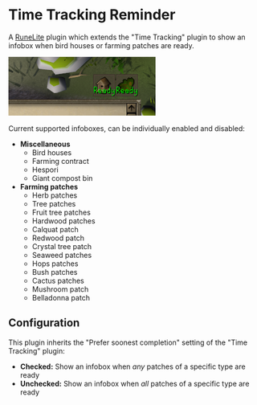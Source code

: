 # Time Tracking Reminder

A [RuneLite](https://runelite.net/) plugin which extends the "Time Tracking" plugin to show an infobox when
bird houses or farming patches are ready.

![Screenshot](./screenshot.png)

Current supported infoboxes, can be individually enabled and disabled:

- **Miscellaneous**
  - Bird houses
  - Farming contract
  - Hespori
  - Giant compost bin
- **Farming patches**
  - Herb patches
  - Tree patches
  - Fruit tree patches
  - Hardwood patches
  - Calquat patch
  - Redwood patch
  - Crystal tree patch
  - Seaweed patches
  - Hops patches
  - Bush patches
  - Cactus patches
  - Mushroom patch
  - Belladonna patch

## Configuration

This plugin inherits the "Prefer soonest completion" setting of the "Time Tracking" plugin:

- **Checked:** Show an infobox when *any* patches of a specific type are ready
- **Unchecked:** Show an infobox when *all* patches of a specific type are ready
